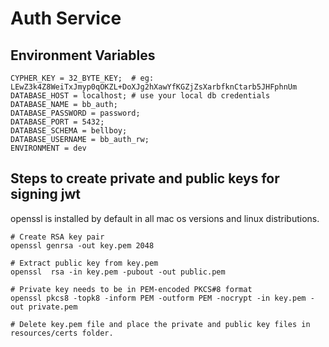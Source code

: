 # Auth Service

## Environment Variables
```shell
CYPHER_KEY = 32_BYTE_KEY;  # eg: LEwZ3k4Z8WeiTxJmyp0qOKZL+DoXJg2hXawYfKGZjZsXarbfknCtarb5JHFphnUm
DATABASE_HOST = localhost; # use your local db credentials
DATABASE_NAME = bb_auth;
DATABASE_PASSWORD = password;
DATABASE_PORT = 5432;
DATABASE_SCHEMA = bellboy;
DATABASE_USERNAME = bb_auth_rw;
ENVIRONMENT = dev
```

## Steps to create private and public keys for signing jwt
openssl is installed by default in all mac os versions and linux distributions.
```shell
# Create RSA key pair
openssl genrsa -out key.pem 2048

# Extract public key from key.pem
openssl  rsa -in key.pem -pubout -out public.pem

# Private key needs to be in PEM-encoded PKCS#8 format
openssl pkcs8 -topk8 -inform PEM -outform PEM -nocrypt -in key.pem -out private.pem

# Delete key.pem file and place the private and public key files in resources/certs folder.
```